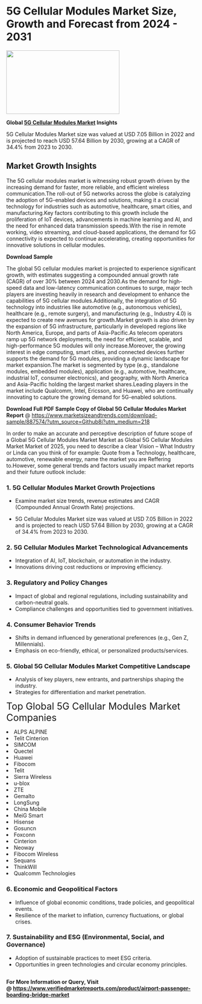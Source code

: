 <H1>5G Cellular Modules Market Size, Growth and Forecast from 2024 - 2031</H1><img class="aligncenter size-medium wp-image-584254" src="https://thirdeyenews.in/wp-content/uploads/2024/09/Global-Market-Research-300x168.jpeg" alt="" width="300" height="168" /><p><strong>Global&nbsp;<a href="https://www.marketsizeandtrends.com/download-sample/887574/?utm_source=Github8j?utm_medium=218">5G Cellular Modules Market</a> Insights</strong></p><p>5G Cellular Modules Market size was valued at USD 7.05 Billion in 2022 and is projected to reach USD 57.64 Billion by 2030, growing at a CAGR of 34.4% from 2023 to 2030.</p><p><h2>Market Growth Insights</h2> <p>The 5G cellular modules market is witnessing robust growth driven by the increasing demand for faster, more reliable, and efficient wireless communication.The roll-out of 5G networks across the globe is catalyzing the adoption of 5G-enabled devices and solutions, making it a crucial technology for industries such as automotive, healthcare, smart cities, and manufacturing.Key factors contributing to this growth include the proliferation of IoT devices, advancements in machine learning and AI, and the need for enhanced data transmission speeds.With the rise in remote working, video streaming, and cloud-based applications, the demand for 5G connectivity is expected to continue accelerating, creating opportunities for innovative solutions in cellular modules.</p> <p><strong>Download Sample</strong></p> <p>The global 5G cellular modules market is projected to experience significant growth, with estimates suggesting a compounded annual growth rate (CAGR) of over 30% between 2024 and 2030.As the demand for high-speed data and low-latency communication continues to surge, major tech players are investing heavily in research and development to enhance the capabilities of 5G cellular modules.Additionally, the integration of 5G technology into industries like automotive (e.g., autonomous vehicles), healthcare (e.g., remote surgery), and manufacturing (e.g., Industry 4.0) is expected to create new avenues for growth.Market growth is also driven by the expansion of 5G infrastructure, particularly in developed regions like North America, Europe, and parts of Asia-Pacific.As telecom operators ramp up 5G network deployments, the need for efficient, scalable, and high-performance 5G modules will only increase.Moreover, the growing interest in edge computing, smart cities, and connected devices further supports the demand for 5G modules, providing a dynamic landscape for market expansion.The market is segmented by type (e.g., standalone modules, embedded modules), application (e.g., automotive, healthcare, industrial IoT, consumer electronics), and geography, with North America and Asia-Pacific holding the largest market shares.Leading players in the market include Qualcomm, Intel, Ericsson, and Huawei, who are continually innovating to capture the growing demand for 5G-enabled solutions.<p><span class=""><strong>Download Full PDF Sample Copy of Global 5G Cellular Modules Market Report</strong> @ <a href="https://www.marketsizeandtrends.com/download-sample/887574/?utm_source=Github8j?utm_medium=218" target="_blank">https://www.marketsizeandtrends.com/download-sample/887574/?utm_source=Github8j?utm_medium=218</a></span></p><p>In order to make an accurate and perceptive description of future scope of a Global&nbsp;5G Cellular Modules Market Market as Global&nbsp;5G Cellular Modules Market Market of 2025, you need to describe a clear Vision &ndash; What Industry or Linda can you think of for example: Quote from a Technology, healthcare, automotive, renewable energy, name the market you are Reffering to.However, some general trends and factors usually impact market reports and their future outlook include:</p><h3>1.&nbsp;<strong>5G Cellular Modules Market Growth Projections</strong></h3><ul><li>Examine market size trends, revenue estimates and CAGR (Compounded Annual Growth Rate) projections.</li><li><p>5G Cellular Modules Market size was valued at USD 7.05 Billion in 2022 and is projected to reach USD 57.64 Billion by 2030, growing at a CAGR of 34.4% from 2023 to 2030.</p></li></ul><h3>2.&nbsp;<strong>5G Cellular Modules Market Technological Advancements</strong></h3><ul><li>Integration of AI, IoT, blockchain, or automation in the industry.</li><li>Innovations driving cost reductions or improving efficiency.</li></ul><h3>3.&nbsp;<strong>Regulatory and Policy Changes</strong></h3><ul><li>Impact of global and regional regulations, including sustainability and carbon-neutral goals.</li><li>Compliance challenges and opportunities tied to government initiatives.</li></ul><h3>4.&nbsp;<strong>Consumer Behavior Trends</strong></h3><ul><li>Shifts in demand influenced by generational preferences (e.g., Gen Z, Millennials).</li><li>Emphasis on eco-friendly, ethical, or personalized products/services.</li></ul><h3>5.&nbsp;<strong>Global 5G Cellular Modules Market Competitive Landscape</strong></h3><ul><li>Analysis of key players, new entrants, and partnerships shaping the industry.</li><li>Strategies for differentiation and market penetration.</li></ul><p data-pm-slice="1 1 []"><span style="color: inherit; font-family: inherit; font-size: 25px;">Top Global 5G Cellular Modules Market Companies</span></p><div class="" data-test-id=""><p><li>ALPS ALPINE</li><li> Telit Cinterion</li><li> SIMCOM</li><li> Quectel</li><li> Huawei</li><li> Fibocom</li><li> Telit</li><li> Sierra Wireless</li><li> u-blox</li><li> ZTE</li><li> Gemalto</li><li> LongSung</li><li> China Mobile</li><li> MeiG Smart</li><li> Hisense</li><li> Gosuncn</li><li> Foxconn</li><li> Cinterion</li><li> Neoway</li><li> Fibocom Wireless</li><li> Sequans</li><li> ThinkWill</li><li> Qualcomm Technologies</li></p></div><h3>6.&nbsp;<strong>Economic and Geopolitical Factors</strong></h3><ul><li>Influence of global economic conditions, trade policies, and geopolitical events.</li><li>Resilience of the market to inflation, currency fluctuations, or global crises.</li></ul><h3>7.&nbsp;<strong>Sustainability and ESG (Environmental, Social, and Governance)</strong></h3><ul><li>Adoption of sustainable practices to meet ESG criteria.</li><li>Opportunities in green technologies and circular economy principles.</li></ul><h2><strong style="font-size: 14px;">For More Information or Query, Visit @&nbsp;</strong><a style="background-color: #ffffff; font-size: 14px;" href="https://www.marketsizeandtrends.com/report/5g-cellular-modules-market/" target="_blank">https://www.verifiedmarketreports.com/product/airport-passenger-boarding-bridge-market</a></h2>